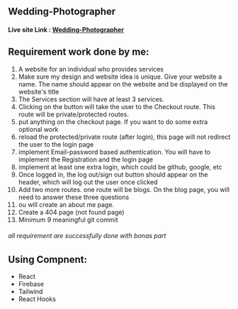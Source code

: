 ## Wedding-Photographer
#### Live site Link : [Wedding-Photographer](https://wedding-photographer-379ba.web.app/ "Wedding-Photographer")
## Requirement work done by me:
1. A website for an individual who provides services
1. Make sure my design and website idea is unique. 
Give your website a name. The name should appear on the website and be displayed on the website's title
1. The Services section will have at least 3 services.
1. Clicking on the button will take the user to the Checkout route. This route will be private/protected routes. 
1. put anything on the checkout page. If you want to do some extra optional work
1. reload the protected/private route (after login), this page will not redirect the user to the login page
1. implement Email-password based authentication. You will have to implement the Registration and the login page
1. implement at least one extra login, which could be  github, google, etc
1. Once logged in, the log out/sign out button should appear on the header, which will log out the user once clicked
1. Add two more routes. one route will be blogs. On the blog page, you will need to answer these three questions
1. ou will create an about me page.
1. Create a 404 page (not found page)
1. Minimum 9 meaningful git commit
###### all requirement are successfully done with bonas part
## Using Compnent:
- React
- Firebase
- Tailwind
- React Hooks